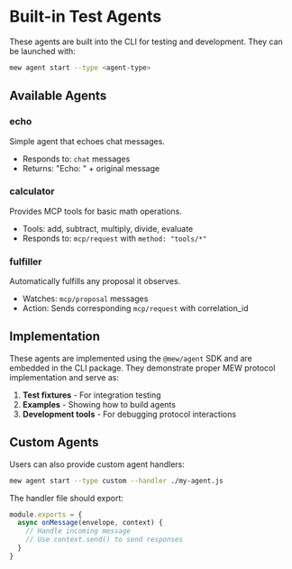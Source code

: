 # Built-in Test Agents

These agents are built into the CLI for testing and development. They can be launched with:

```bash
mew agent start --type <agent-type>
```

## Available Agents

### echo
Simple agent that echoes chat messages.
- Responds to: `chat` messages
- Returns: "Echo: " + original message

### calculator  
Provides MCP tools for basic math operations.
- Tools: add, subtract, multiply, divide, evaluate
- Responds to: `mcp/request` with `method: "tools/*"`

### fulfiller
Automatically fulfills any proposal it observes.
- Watches: `mcp/proposal` messages
- Action: Sends corresponding `mcp/request` with correlation_id

## Implementation

These agents are implemented using the `@mew/agent` SDK and are embedded in the CLI package. They demonstrate proper MEW protocol implementation and serve as:

1. **Test fixtures** - For integration testing
2. **Examples** - Showing how to build agents
3. **Development tools** - For debugging protocol interactions

## Custom Agents

Users can also provide custom agent handlers:

```bash
mew agent start --type custom --handler ./my-agent.js
```

The handler file should export:
```javascript
module.exports = {
  async onMessage(envelope, context) {
    // Handle incoming message
    // Use context.send() to send responses
  }
}
```